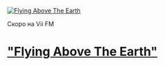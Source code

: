 [![Flying Above The Earth](https://viifm.art/data/image/35345436465.jpg)][1] 

Скоро на Vii FM 

<!---
Вышел сборник на Vii FM 
-->

# ["Flying Above The Earth"][1]

<!---
---

- ### Ambeon
  Dreamer _(Fate Of A Dreamer)_
  
- ### Wolfsheim
  In Time
  
- ### Patenbrigade: Wolff 
  Fassgehänge

- ### The Diventa Project
  Crazy For You Xemplify & Zelonka Mix

- ### Velvet Acid Christ
  Conjuro

- ### BLUME
  Bright Light _(Rise From Grey)_

- ### Hungry Lucy
  Pulse of the Earth

- ### Aphex Twin
  Ageispolis

- ### Kirlian Camera
  Dark Matter _(Materia Oscura Official Version)_

- ### Enigma
  Push The Limits
-->


[1]: https://t.me/viifm_lux

